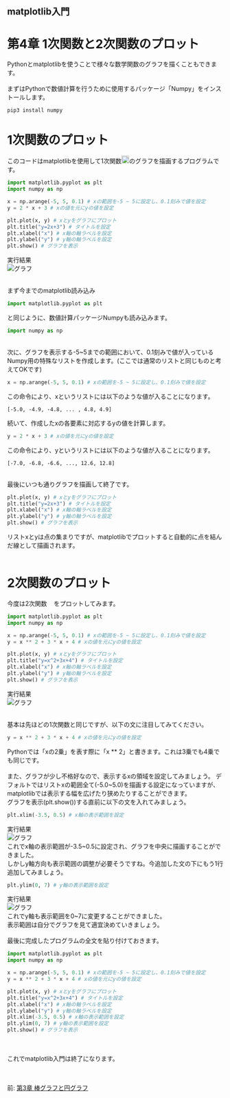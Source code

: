 ## matplotlib入門
# 第4章 1次関数と2次関数のプロット
Pythonとmatplotlibを使うことで様々な数学関数のグラフを描くこともできます。<br><br>
まずはPythonで数値計算を行うために使用するパッケージ「Numpy」をインストールします。
```
pip3 install numpy
```

# 1次関数のプロット
このコードはmatplotlibを使用して1次関数<img src="https://latex.codecogs.com/gif.latex?y%3D2x&plus;3" height="18">のグラフを描画するプログラムです。<br>
```py
import matplotlib.pyplot as plt
import numpy as np

x = np.arange(-5, 5, 0.1) # xの範囲を-5 ~ 5に設定し、0.1刻みで値を設定
y = 2 * x + 3 # xの値を元にyの値を設定

plt.plot(x, y) # xとyをグラフにプロット
plt.title("y=2x+3") # タイトルを設定
plt.xlabel("x") # x軸の軸ラベルを設定
plt.ylabel("y") # y軸の軸ラベルを設定
plt.show() # グラフを表示
```
実行結果<br>
![グラフ](./Images/Figure4-1.png)
<br><br>

まず今までのmatplotlib読み込み
```py
import matplotlib.pyplot as plt
```
と同じように、数値計算パッケージNumpyも読み込みます。
```py
import numpy as np
```
<br>
次に、グラフを表示する-5~5までの範囲において、0.1刻みで値が入っているNumpy用の特殊なリストを作成します。(ここでは通常のリストと同じものと考えてOKです)

```py
x = np.arange(-5, 5, 0.1) # xの範囲を-5 ~ 5に設定し、0.1刻みで値を設定
```
この命令により、xというリストには以下のような値が入ることになります。
```
[-5.0, -4.9, -4.8, ... , 4.8, 4.9]
```
続いて、作成したxの各要素に対応するyの値を計算します。
```py
y = 2 * x + 3 # xの値を元にyの値を設定
```
この命令により、yというリストには以下のような値が入ることになります。
```
[-7.0, -6.8, -6.6, ..., 12.6, 12.8]
```
<br>
最後にいつも通りグラフを描画して終了です。

```py
plt.plot(x, y) # xとyをグラフにプロット
plt.title("y=2x+3") # タイトルを設定
plt.xlabel("x") # x軸の軸ラベルを設定
plt.ylabel("y") # y軸の軸ラベルを設定
plt.show() # グラフを表示
```
リストxとyは点の集まりですが、matplotlibでプロットすると自動的に点を結んだ線として描画されます。
<br><br>

# 2次関数のプロット
今度は2次関数<img src="https://latex.codecogs.com/gif.latex?y%3Dx%5E2&plus;3x&plus;4" height="16"/>をプロットしてみます。<br>
```py
import matplotlib.pyplot as plt
import numpy as np

x = np.arange(-5, 5, 0.1) # xの範囲を-5 ~ 5に設定し、0.1刻みで値を設定
y = x ** 2 + 3 * x + 4 # xの値を元にyの値を設定

plt.plot(x, y) # xとyをグラフにプロット
plt.title("y=x^2+3x+4") # タイトルを設定
plt.xlabel("x") # x軸の軸ラベルを設定
plt.ylabel("y") # y軸の軸ラベルを設定
plt.show() # グラフを表示
```
実行結果<br>
![グラフ](./Images/Figure4-2.png)
<br><br>

基本は先ほどの1次関数と同じですが、以下の文に注目してみてください。
```py
y = x ** 2 + 3 * x + 4 # xの値を元にyの値を設定
```
Pythonでは「xの2乗」を表す際に「x ** 2」と書きます。これは3乗でも4乗でも同じです。
<br><br>
また、グラフが少し不格好なので、表示するxの領域を設定してみましょう。
デフォルトではリストxの範囲全て(-5.0~5.0)を描画する設定になっていますが、matplotlibでは表示する幅を広げたり狭めたりすることができます。<br>
グラフを表示(plt.show())する直前に以下の文を入れてみましょう。<br>

```py
plt.xlim(-3.5, 0.5) # x軸の表示範囲を設定
```
実行結果<br>
![グラフ](./Images/Figure4-3.png)
<br>
これでx軸の表示範囲が-3.5~0.5に設定され、グラフを中央に描画することができました。<br>
しかしy軸方向も表示範囲の調整が必要そうですね。今追加した文の下にもう1行追加してみましょう。

```py
plt.ylim(0, 7) # y軸の表示範囲を設定
```
実行結果<br>
![グラフ](./Images/Figure4-4.png)
<br>
これでy軸も表示範囲を0~7に変更することができました。<br>
表示範囲は自分でグラフを見て適宜決めていきましょう。
<br><br>
最後に完成したプログラムの全文を貼り付けておきます。

```py
import matplotlib.pyplot as plt
import numpy as np

x = np.arange(-5, 5, 0.1) # xの範囲を-5 ~ 5に設定し、0.1刻みで値を設定
y = x ** 2 + 3 * x + 4 # xの値を元にyの値を設定

plt.plot(x, y) # xとyをグラフにプロット
plt.title("y=x^2+3x+4") # タイトルを設定
plt.xlabel("x") # x軸の軸ラベルを設定
plt.ylabel("y") # y軸の軸ラベルを設定
plt.xlim(-3.5, 0.5) # x軸の表示範囲を設定
plt.ylim(0, 7) # y軸の表示範囲を設定
plt.show() # グラフを表示
```
<br><br>
これでmatplotlib入門は終了になります。

<br><br>
前: [第3章 棒グラフと円グラフ](./3.md)<br>
